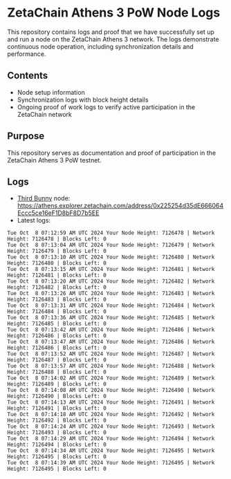 # ZetaChain Athens 3 PoW Node Logs
This repository contains logs and proof that we have successfully set up and run a node on the ZetaChain Athens 3 network. The logs demonstrate continuous node operation, including synchronization details and performance.

## Contents
- Node setup information
- Synchronization logs with block height details
- Ongoing proof of work logs to verify active participation in the ZetaChain network

## Purpose
This repository serves as documentation and proof of participation in the ZetaChain Athens 3 PoW testnet.

## Logs

- [Third Bunny](https://thirdbunny.xyz/) node: https://athens.explorer.zetachain.com/address/0x225254d35dE666064Eccc5ce16eF1D8bF8D7b5EE
- Latest logs:
```
Tue Oct  8 07:12:59 AM UTC 2024 Your Node Height: 7126478 | Network Height: 7126478 | Blocks Left: 0
Tue Oct  8 07:13:04 AM UTC 2024 Your Node Height: 7126479 | Network Height: 7126479 | Blocks Left: 0
Tue Oct  8 07:13:10 AM UTC 2024 Your Node Height: 7126480 | Network Height: 7126480 | Blocks Left: 0
Tue Oct  8 07:13:15 AM UTC 2024 Your Node Height: 7126481 | Network Height: 7126481 | Blocks Left: 0
Tue Oct  8 07:13:20 AM UTC 2024 Your Node Height: 7126482 | Network Height: 7126482 | Blocks Left: 0
Tue Oct  8 07:13:26 AM UTC 2024 Your Node Height: 7126483 | Network Height: 7126483 | Blocks Left: 0
Tue Oct  8 07:13:31 AM UTC 2024 Your Node Height: 7126484 | Network Height: 7126484 | Blocks Left: 0
Tue Oct  8 07:13:36 AM UTC 2024 Your Node Height: 7126485 | Network Height: 7126485 | Blocks Left: 0
Tue Oct  8 07:13:42 AM UTC 2024 Your Node Height: 7126486 | Network Height: 7126486 | Blocks Left: 0
Tue Oct  8 07:13:47 AM UTC 2024 Your Node Height: 7126486 | Network Height: 7126486 | Blocks Left: 0
Tue Oct  8 07:13:52 AM UTC 2024 Your Node Height: 7126487 | Network Height: 7126487 | Blocks Left: 0
Tue Oct  8 07:13:57 AM UTC 2024 Your Node Height: 7126488 | Network Height: 7126488 | Blocks Left: 0
Tue Oct  8 07:14:02 AM UTC 2024 Your Node Height: 7126489 | Network Height: 7126489 | Blocks Left: 0
Tue Oct  8 07:14:08 AM UTC 2024 Your Node Height: 7126490 | Network Height: 7126490 | Blocks Left: 0
Tue Oct  8 07:14:13 AM UTC 2024 Your Node Height: 7126491 | Network Height: 7126491 | Blocks Left: 0
Tue Oct  8 07:14:18 AM UTC 2024 Your Node Height: 7126492 | Network Height: 7126492 | Blocks Left: 0
Tue Oct  8 07:14:24 AM UTC 2024 Your Node Height: 7126493 | Network Height: 7126493 | Blocks Left: 0
Tue Oct  8 07:14:29 AM UTC 2024 Your Node Height: 7126494 | Network Height: 7126494 | Blocks Left: 0
Tue Oct  8 07:14:34 AM UTC 2024 Your Node Height: 7126495 | Network Height: 7126495 | Blocks Left: 0
Tue Oct  8 07:14:39 AM UTC 2024 Your Node Height: 7126495 | Network Height: 7126495 | Blocks Left: 0
```
